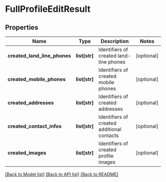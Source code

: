 # FullProfileEditResult

## Properties
Name | Type | Description | Notes
------------ | ------------- | ------------- | -------------
**created_land_line_phones** | **list[str]** | Identifiers of created land-line phones | [optional] 
**created_mobile_phones** | **list[str]** | Identifiers of created mobile phones | [optional] 
**created_addresses** | **list[str]** | Identifiers of created addresses | [optional] 
**created_contact_infos** | **list[str]** | Identifiers of created additional contacts | [optional] 
**created_images** | **list[str]** | Identifiers of created profile images | [optional] 

[[Back to Model list]](../README.md#documentation-for-models) [[Back to API list]](../README.md#documentation-for-api-endpoints) [[Back to README]](../README.md)


